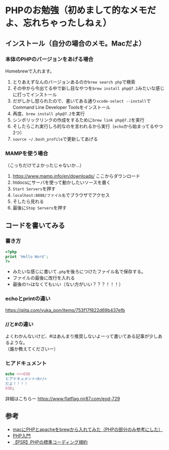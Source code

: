 # PHPのお勉強（初めまして的なメモだよ、忘れちゃったしねぇ）
## インストール（自分の場合のメモ。Macだよ）
### 本体のPHPのバージョンをあげる場合
Homebrewで入れます。

1. とりあえずなんのバージョンあるのか`brew search php`で検索
2. その中から今出てる中で新し目なやつを`brew install php@7.2`みたいな感じに打ってインストール
3. だがしかし怒られたので、書いてある通り`xcode-select --install`でCommand Line Developer Toolsをインストール
4. 再度、`brew install php@7.2`を実行
5. シンボリックリンクの作成をするために`brew link php@7.2`を実行
6. そしたらこれ実行しろ的なのを言われるから実行（`echo`から始まってるやつ2つ）
7. `source ~/.bash_profile`で更新してあげる

### MAMPを使う場合
（こっちだけでよかったじゃないか…）

1. https://www.mamp.info/en/downloads/ ここからダウンロード
2. htdocsにサーバを使って動かしたいソースを置く
3. `Start Servers`を押す
4. `localhost:8888/ファイル名`でブラウザでアクセス
5. そしたら見れる
6. 最後に`Stop Servers`を押す

## コードを書いてみる
### 書き方
```PHP
<?php
print 'Hello Word';
?>

```

- みたいな感じに書いて`.php`を後ろにつけたファイル名で保存する。
- ファイルの最後に改行を入れる
- 最後の`?>`はなくてもいい（ない方がいい？？？！！！）

### echoとprintの違い
https://qiita.com/yuka_pon/items/753f17f822d69b437efb

### //と#の違い
よくわかんないけど、#はあんまり推奨しないよーって書いてある記事が少しあるような。  
（誰か教えてくださいー）

### ヒアドキュメント
```PHP
echo <<<EOD
ヒアドキュメント<br/>
だよ！！！！ 
EOD;
```

詳細はこちらー https://www.flatflag.nir87.com/eod-729

## 参考
- [macにPHPとapacheをbrewから入れてみた（PHPの部分のみ参考にした）](https://qiita.com/kobiyama/items/4e48604f1120cfe47f36)
- [PHP入門](https://www.javadrive.jp/php/)
- [【PSR】PHPの標準コーディング規約](https://qiita.com/katsukii/items/e68183f14407722de9cc)
